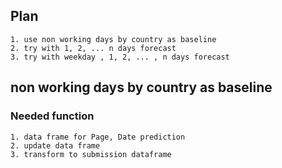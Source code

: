 ## Plan
    1. use non working days by country as baseline
    2. try with 1, 2, ... n days forecast
    3. try with weekday , 1, 2, ... , n days forecast


## non working days by country as baseline
### Needed function
    1. data frame for Page, Date prediction
    2. update data frame 
    3. transform to submission dataframe 
